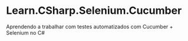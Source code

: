 # Learn.CSharp.Selenium.Cucumber
Aprendendo a trabalhar com testes automatizados com Cucumber + Selenium no C#

